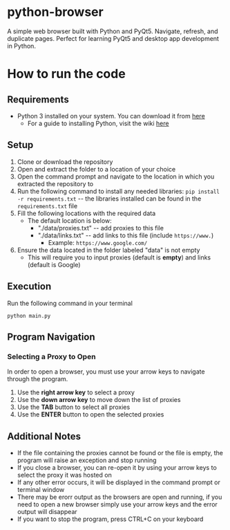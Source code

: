 # python-browser

A simple web browser built with Python and PyQt5. Navigate, refresh, and duplicate pages. Perfect for learning PyQt5 and desktop app development in Python.

# How to run the code

## Requirements

- Python 3 installed on your system. You can download it from [here](https://www.python.org/downloads/)
  - For a guide to installing Python, visit the wiki [here](https://wiki.python.org/moin/BeginnersGuide/Download)

## Setup

1. Clone or download the repository
2. Open and extract the folder to a location of your choice
3. Open the command prompt and navigate to the location in which you extracted the repository to
4. Run the following command to install any needed libraries: `pip install -r requirements.txt` -- the libraries installed can be found in the `requirements.txt` file
5. Fill the following locations with the required data
   - The default location is below:
     - "./data/proxies.txt" -- add proxies to this file
     - "./data/links.txt" -- add links to this file (include `https://www.`)
       - Example: `https://www.google.com/`
6. Ensure the data located in the folder labeled "data" is not empty
   - This will require you to input proxies (default is **empty**) and links (default is Google)

## Execution

Run the following command in your terminal

```
python main.py
```

## Program Navigation

### Selecting a Proxy to Open

In order to open a browser, you must use your arrow keys to navigate through the program.

1. Use the **right arrow key** to select a proxy
2. Use the **down arrow key** to move down the list of proxies
3. Use the **TAB** button to select all proxies
4. Use the **ENTER** button to open the selected proxies

## Additional Notes

- If the file containing the proxies cannot be found or the file is empty, the program will raise an exception and stop running
- If you close a browser, you can re-open it by using your arrow keys to select the proxy it was hosted on
- If any other error occurs, it will be displayed in the command prompt or terminal window
- There may be erorr output as the browsers are open and running, if you need to open a new browser simply use your arrow keys and the error output will disappear
- If you want to stop the program, press CTRL+C on your keyboard
